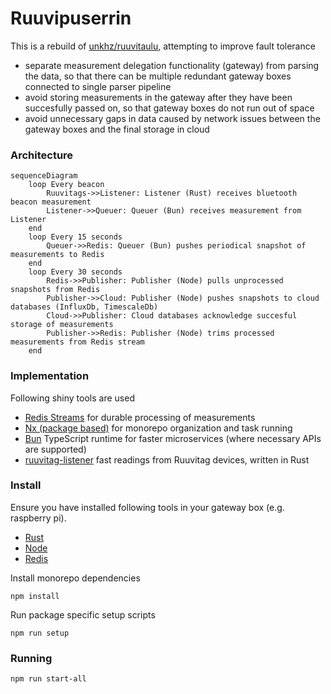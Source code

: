 # Ruuvipuserrin

This is a rebuild of [unkhz/ruuvitaulu](https://github.com/unkhz/ruuvitaulu), attempting to improve fault tolerance

- separate measurement delegation functionality (gateway) from parsing the data, so that there can be multiple redundant gateway boxes connected to single parser pipeline
- avoid storing measurements in the gateway after they have been succesfully passed on, so that gateway boxes do not run out of space
- avoid unnecessary gaps in data caused by network issues between the gateway boxes and the final storage in cloud

### Architecture 

```mermaid
sequenceDiagram
    loop Every beacon
        Ruuvitags->>Listener: Listener (Rust) receives bluetooth beacon measurement
        Listener->>Queuer: Queuer (Bun) receives measurement from Listener
    end
    loop Every 15 seconds
        Queuer->>Redis: Queuer (Bun) pushes periodical snapshot of measurements to Redis
    end
    loop Every 30 seconds
        Redis->>Publisher: Publisher (Node) pulls unprocessed snapshots from Redis
        Publisher->>Cloud: Publisher (Node) pushes snapshots to cloud databases (InfluxDb, TimescaleDb)
        Cloud->>Publisher: Cloud databases acknowledge succesful storage of measurements
        Publisher->>Redis: Publisher (Node) trims processed measurements from Redis stream
    end
```

### Implementation

Following shiny tools are used

- [Redis Streams](https://redis.io/docs/data-types/streams/) for durable processing of measurements
- [Nx (package based)](https://nx.dev) for monorepo organization and task running
- [Bun](https://bun.sh) TypeScript runtime for faster microservices (where necessary APIs are supported)
- [ruuvitag-listener](https://github.com/lautis/ruuvitag-listener) fast readings from Ruuvitag devices, written in Rust

### Install

Ensure you have installed following tools in your gateway box (e.g. raspberry pi).

- [Rust](https://rustup.rs/)
- [Node](https://nodejs.org/en/download/)
- [Redis](https://redis.io/docs/getting-started/installation/install-redis-on-linux/)

Install monorepo dependencies

```
npm install
```

Run package specific setup scripts

```
npm run setup
```

### Running

```
npm run start-all
```

